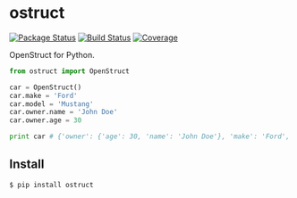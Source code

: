 ostruct
=======

[![Package Status](http://img.shields.io/pypi/v/ostruct.svg)](https://pypi.python.org/pypi/ostruct)
[![Build Status](https://travis-ci.org/hamidnazari/python-ostruct.svg?branch=master)](https://travis-ci.org/hamidnazari/python-ostruct)
[![Coverage](https://img.shields.io/codecov/c/github/hamidnazari/python-ostruct.svg)](https://codecov.io/github/hamidnazari/python-ostruct)

OpenStruct for Python.

```python
from ostruct import OpenStruct

car = OpenStruct()
car.make = 'Ford'
car.model = 'Mustang'
car.owner.name = 'John Doe'
car.owner.age = 30

print car # {'owner': {'age': 30, 'name': 'John Doe'}, 'make': 'Ford', 'model': 'Mustang'}
```

Install
-------
```
$ pip install ostruct
```
